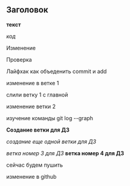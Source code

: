## Заголовок ##

__текст__

_код_

Изменение

Проверка

Лайфхак как объеденить commit и add

изменение в ветке 1

слили ветку 1 с главной

изменение ветки 2

изучение команды git log --graph

**Создание ветки для ДЗ**

*создание еще одной ветки для ДЗ*

_*ветка номер 3 для ДЗ*_
__ветка номер 4 для ДЗ__

сейчас будем пушить

изменение в github

